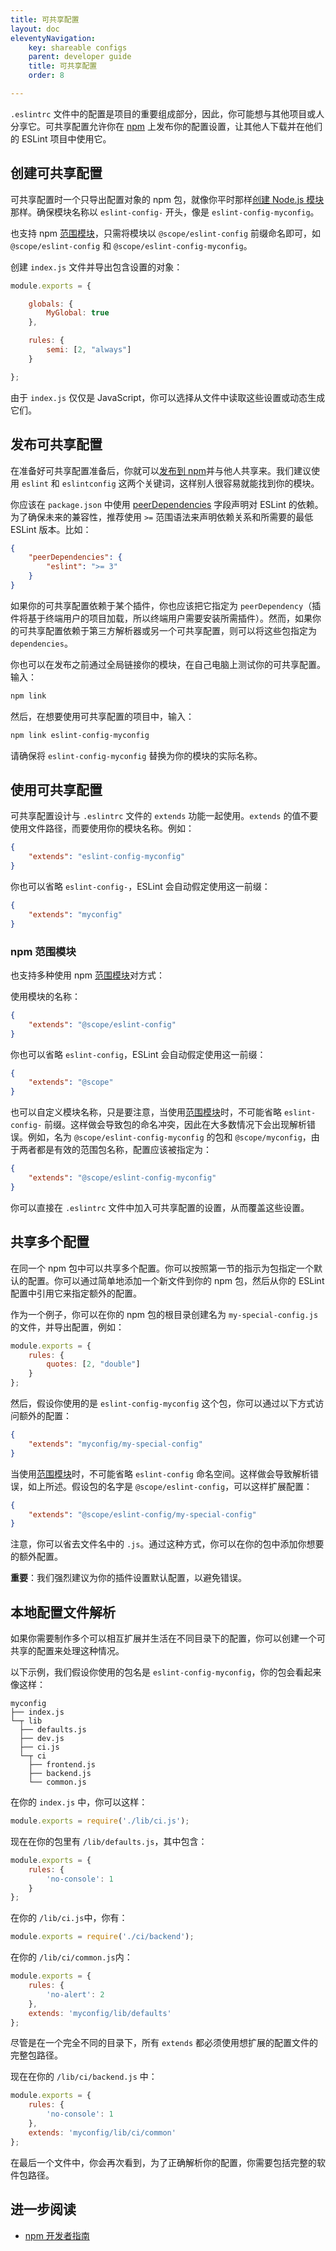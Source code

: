 ```yaml
---
title: 可共享配置
layout: doc
eleventyNavigation:
    key: shareable configs
    parent: developer guide
    title: 可共享配置
    order: 8

---
```


`.eslintrc` 文件中的配置是项目的重要组成部分，因此，你可能想与其他项目或人分享它。可共享配置允许你在 [npm](https://www.npmjs.com/) 上发布你的配置设置，让其他人下载并在他们的 ESLint 项目中使用它。

## 创建可共享配置

可共享配置时一个只导出配置对象的 npm 包，就像你平时那样[创建 Node.js 模块](https://docs.npmjs.com/getting-started/creating-node-modules)那样。确保模块名称以 `eslint-config-` 开头，像是 `eslint-config-myconfig`。

也支持 npm [范围模块](https://docs.npmjs.com/misc/scope)，只需将模块以 `@scope/eslint-config` 前缀命名即可，如 `@scope/eslint-config` 和 `@scope/eslint-config-myconfig`。

创建 `index.js` 文件并导出包含设置的对象：

```js
module.exports = {

    globals: {
        MyGlobal: true
    },

    rules: {
        semi: [2, "always"]
    }

};
```

由于 `index.js` 仅仅是 JavaScript，你可以选择从文件中读取这些设置或动态生成它们。

## 发布可共享配置

在准备好可共享配置准备后，你就可以[发布到 npm](https://docs.npmjs.com/getting-started/publishing-npm-packages)并与他人共享来。我们建议使用 `eslint` 和 `eslintconfig` 这两个关键词，这样别人很容易就能找到你的模块。

你应该在 `package.json` 中使用 [peerDependencies](https://docs.npmjs.com/files/package.json#peerdependencies) 字段声明对 ESLint 的依赖。为了确保未来的兼容性，推荐使用 `>=` 范围语法来声明依赖关系和所需要的最低 ESLint 版本。比如：

```json
{
    "peerDependencies": {
        "eslint": ">= 3"
    }
}
```

如果你的可共享配置依赖于某个插件，你也应该把它指定为 `peerDependency`（插件将基于终端用户的项目加载，所以终端用户需要安装所需插件）。然而，如果你的可共享配置依赖于第三方解析器或另一个可共享配置，则可以将这些包指定为 `dependencies`。

你也可以在发布之前通过全局链接你的模块，在自己电脑上测试你的可共享配置。输入：

```bash
npm link
```

然后，在想要使用可共享配置的项目中，输入：

```bash
npm link eslint-config-myconfig
```

请确保将 `eslint-config-myconfig` 替换为你的模块的实际名称。

## 使用可共享配置

可共享配置设计与 `.eslintrc` 文件的 `extends` 功能一起使用。`extends` 的值不要使用文件路径，而要使用你的模块名称。例如：

```json
{
    "extends": "eslint-config-myconfig"
}
```

你也可以省略 `eslint-config-`，ESLint 会自动假定使用这一前缀：

```json
{
    "extends": "myconfig"
}
```

### npm 范围模块

也支持多种使用 npm [范围模块](https://docs.npmjs.com/misc/scope)对方式：

使用模块的名称：

```json
{
    "extends": "@scope/eslint-config"
}
```

你也可以省略 `eslint-config`，ESLint 会自动假定使用这一前缀：

```json
{
    "extends": "@scope"
}
```

也可以自定义模块名称，只是要注意，当使用[范围模块](https://docs.npmjs.com/misc/scope)时，不可能省略 `eslint-config-` 前缀。这样做会导致包的命名冲突，因此在大多数情况下会出现解析错误。例如，名为 `@scope/eslint-config-myconfig` 的包和 `@scope/myconfig`，由于两者都是有效的范围包名称，配置应该被指定为：

```json
{
    "extends": "@scope/eslint-config-myconfig"
}
```

你可以直接在 `.eslintrc` 文件中加入可共享配置的设置，从而覆盖这些设置。

## 共享多个配置

在同一个 npm 包中可以共享多个配置。你可以按照第一节的指示为包指定一个默认的配置。你可以通过简单地添加一个新文件到你的 npm 包，然后从你的 ESLint 配置中引用它来指定额外的配置。

作为一个例子，你可以在你的 npm 包的根目录创建名为 `my-special-config.js` 的文件，并导出配置，例如：

```js
module.exports = {
    rules: {
        quotes: [2, "double"]
    }
};
```

然后，假设你使用的是 `eslint-config-myconfig` 这个包，你可以通过以下方式访问额外的配置：

```json
{
    "extends": "myconfig/my-special-config"
}
```

当使用[范围模块](https://docs.npmjs.com/misc/scope)时，不可能省略 `eslint-config` 命名空间。这样做会导致解析错误，如上所述。假设包的名字是 `@scope/eslint-config`，可以这样扩展配置：

```json
{
    "extends": "@scope/eslint-config/my-special-config"
}
```

注意，你可以省去文件名中的 `.js`。通过这种方式，你可以在你的包中添加你想要的额外配置。

**重要**：我们强烈建议为你的插件设置默认配置，以避免错误。

## 本地配置文件解析

如果你需要制作多个可以相互扩展并生活在不同目录下的配置，你可以创建一个可共享的配置来处理这种情况。

以下示例，我们假设你使用的包名是 `eslint-config-myconfig`，你的包会看起来像这样：

```text
myconfig
├── index.js
└─┬ lib
  ├── defaults.js
  ├── dev.js
  ├── ci.js
  └─┬ ci
    ├── frontend.js
    ├── backend.js
    └── common.js
```

在你的 `index.js` 中，你可以这样：

```js
module.exports = require('./lib/ci.js');
```

现在在你的包里有 `/lib/defaults.js`，其中包含：

```js
module.exports = {
    rules: {
        'no-console': 1
    }
};
```

在你的 `/lib/ci.js`中，你有：

```js
module.exports = require('./ci/backend');
```

在你的 `/lib/ci/common.js`内：

```js
module.exports = {
    rules: {
        'no-alert': 2
    },
    extends: 'myconfig/lib/defaults'
};
```

尽管是在一个完全不同的目录下，所有 `extends` 都必须使用想扩展的配置文件的完整包路径。

现在在你的 `/lib/ci/backend.js` 中：

```js
module.exports = {
    rules: {
        'no-console': 1
    },
    extends: 'myconfig/lib/ci/common'
};
```

在最后一个文件中，你会再次看到，为了正确解析你的配置，你需要包括完整的软件包路径。

## 进一步阅读

* [npm 开发者指南](https://docs.npmjs.com/misc/developers)
